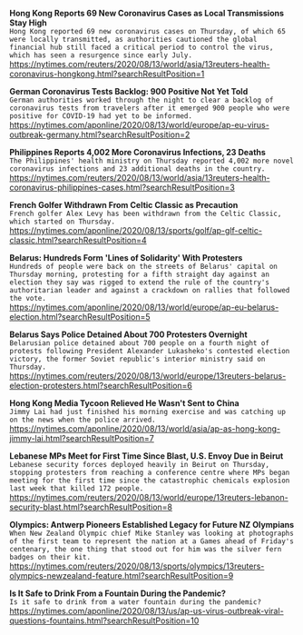**Hong Kong Reports 69 New Coronavirus Cases as Local Transmissions Stay High**\
`Hong Kong reported 69 new coronavirus cases on Thursday, of which 65 were locally transmitted, as authorities cautioned the global financial hub still faced a critical period to control the virus, which has seen a resurgence since early July.`\
https://nytimes.com/reuters/2020/08/13/world/asia/13reuters-health-coronavirus-hongkong.html?searchResultPosition=1

**German Coronavirus Tests Backlog: 900 Positive Not Yet Told**\
`German authorities worked through the night to clear a backlog of coronavirus tests from travelers after it emerged 900 people who were positive for COVID-19 had yet to be informed.`\
https://nytimes.com/aponline/2020/08/13/world/europe/ap-eu-virus-outbreak-germany.html?searchResultPosition=2

**Philippines Reports 4,002 More Coronavirus Infections, 23 Deaths**\
`The Philippines' health ministry on Thursday reported 4,002 more novel coronavirus infections and 23 additional deaths in the country.`\
https://nytimes.com/reuters/2020/08/13/world/asia/13reuters-health-coronavirus-philippines-cases.html?searchResultPosition=3

**French Golfer Withdrawn From Celtic Classic as Precaution**\
`French golfer Alex Levy has been withdrawn from the Celtic Classic, which started on Thursday.`\
https://nytimes.com/aponline/2020/08/13/sports/golf/ap-glf-celtic-classic.html?searchResultPosition=4

**Belarus: Hundreds Form 'Lines of Solidarity' With Protesters**\
`Hundreds of people were back on the streets of Belarus' capital on Thursday morning, protesting for a fifth straight day against an election they say was rigged to extend the rule of the country's authoritarian leader and against a crackdown on rallies that followed the vote. `\
https://nytimes.com/aponline/2020/08/13/world/europe/ap-eu-belarus-election.html?searchResultPosition=5

**Belarus Says Police Detained About 700 Protesters Overnight**\
`Belarusian police detained about 700 people on a fourth night of protests following President Alexander Lukasheko's contested election victory, the former Soviet republic's interior ministry said on Thursday.`\
https://nytimes.com/reuters/2020/08/13/world/europe/13reuters-belarus-election-protesters.html?searchResultPosition=6

**Hong Kong Media Tycoon Relieved He Wasn't Sent to China**\
`Jimmy Lai had just finished his morning exercise and was catching up on the news when the police arrived.`\
https://nytimes.com/aponline/2020/08/13/world/asia/ap-as-hong-kong-jimmy-lai.html?searchResultPosition=7

**Lebanese MPs Meet for First Time Since Blast, U.S. Envoy Due in Beirut**\
`Lebanese security forces deployed heavily in Beirut on Thursday, stopping protesters from reaching a conference centre where MPs began meeting for the first time since the catastrophic chemicals explosion last week that killed 172 people.      `\
https://nytimes.com/reuters/2020/08/13/world/europe/13reuters-lebanon-security-blast.html?searchResultPosition=8

**Olympics: Antwerp Pioneers Established Legacy for Future NZ Olympians**\
`When New Zealand Olympic chief Mike Stanley was looking at photographs of the first team to represent the nation at a Games ahead of Friday's centenary, the one thing that stood out for him was the silver fern badges on their kit. `\
https://nytimes.com/reuters/2020/08/13/sports/olympics/13reuters-olympics-newzealand-feature.html?searchResultPosition=9

**Is It Safe to Drink From a Fountain During the Pandemic?**\
`Is it safe to drink from a water fountain during the pandemic?`\
https://nytimes.com/aponline/2020/08/13/us/ap-us-virus-outbreak-viral-questions-fountains.html?searchResultPosition=10

